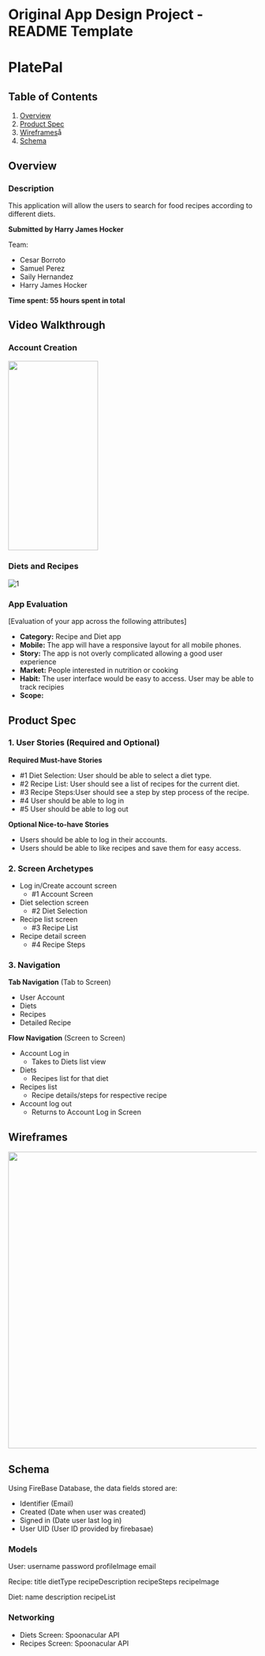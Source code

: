 Original App Design Project - README Template
===

# PlatePal

## Table of Contents
1. [Overview](#Overview)
1. [Product Spec](#Product-Spec)
1. [Wireframes](#Wireframes)å
2. [Schema](#Schema)

## Overview
### Description
This application will allow the users to search for food recipes according to different diets.

**Submitted by Harry James Hocker**

Team:
* Cesar Borroto
* Samuel Perez
* Saily Hernandez
* Harry James Hocker

**Time spent: 55 hours spent in total**

## Video Walkthrough
### Account Creation
<img src="https://user-images.githubusercontent.com/62515928/232084076-660a7e85-65d4-4e0e-b50e-0475eab3d637.gif" width="182" height="383"/>

### Diets and Recipes
![1](https://user-images.githubusercontent.com/62515928/232083909-7c79256f-2fcf-4040-8d9f-5fac7546f117.gif)





### App Evaluation
[Evaluation of your app across the following attributes]
- **Category:** Recipe and Diet app
- **Mobile:** The app will have a responsive layout for all mobile phones.
- **Story:** The app is not overly complicated allowing a good user experience
- **Market:** People interested in nutrition or cooking
- **Habit:** The user interface would be easy to access. User may be able to track recipies
- **Scope:** 

## Product Spec

### 1. User Stories (Required and Optional)

**Required Must-have Stories**

* #1 Diet Selection: User should be able to select a diet type.
* #2 Recipe List: User should see a list of recipes for the current diet.
* #3 Recipe Steps:User should see a step by step process of the recipe.
* #4 User should be able to log in
* #5 User should be able to log out

**Optional Nice-to-have Stories**

* Users should be able to log in their accounts.
* Users should be able to like recipes and save them for easy access.

### 2. Screen Archetypes
* Log in/Create account screen
   * #1 Account Screen
* Diet selection screen
   * #2 Diet Selection
* Recipe list screen
   * #3 Recipe List
* Recipe detail screen
   * #4 Recipe Steps

### 3. Navigation

**Tab Navigation** (Tab to Screen)

* User Account
* Diets 
* Recipes
* Detailed Recipe

**Flow Navigation** (Screen to Screen)

* Account Log in 
   * Takes to Diets list view
* Diets 
   * Recipes list for that diet
* Recipes list
   * Recipe details/steps for respective recipe
* Account log out
   * Returns to Account Log in Screen

## Wireframes
<img src="https://i.imgur.com/99pPXe4.jpeg" width=600>

## Schema 
Using FireBase Database, the data fields stored are:
- Identifier (Email)
- Created (Date when user was created)
- Signed in (Date user last log in)
- User UID (User ID provided by firebasae)

### Models
User:
username
password
profileImage
email

Recipe:
title
dietType
recipeDescription
recipeSteps
recipeImage

Diet:
name
description
recipeList

### Networking
- Diets Screen: Spoonacular API
- Recipes Screen: Spoonacular API
